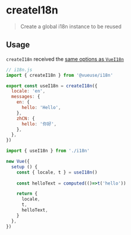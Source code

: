 # createI18n

> Create a global i18n instance to be reused

## Usage

`createI18n` received the [same options as `VueI18n`](https://kazupon.github.io/vue-i18n/api/#constructor-options)

```js
// i18n.js
import { createI18n } from '@vueuse/i18n'

export const useI18n = createI18n({
  locale: 'en',
  messages: {
    en: {
      hello: 'Hello',
    },
    zhCN: {
      hello: '你好',
    },
  },
})
```

```js
import { useI18n } from './i18n'

new Vue({
  setup () {
    const { locale, t } = useI18n()
    
    const helloText = computed(()=>t('hello'))

    return { 
      locale, 
      t,
      helloText,
    }
  },
})
```
